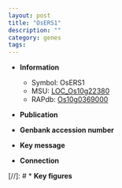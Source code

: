 ```yaml
---
layout: post
title: "OsERS1"
description: ""
category: genes
tags: 
---
```


* **Information**  
    + Symbol: OsERS1  
    + MSU: [LOC_Os10g22380](http://rice.uga.edu/cgi-bin/ORF_infopage.cgi?orf=LOC_Os10g22380)  
    + RAPdb: [Os10g0369000](http://rapdb.dna.affrc.go.jp/viewer/gbrowse_details/irgsp1?name=Os10g0369000)  

* **Publication**  

* **Genbank accession number**  

* **Key message**  

* **Connection**  

[//]: # * **Key figures**  


